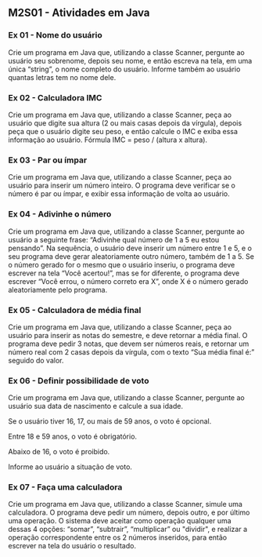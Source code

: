 ## M2S01 - Atividades em Java

### Ex 01 - Nome do usuário

Crie um programa em Java que, utilizando a classe Scanner, pergunte ao usuário seu sobrenome, depois seu nome, e então escreva na tela, em uma única “string”, o nome completo do usuário. Informe também ao usuário quantas letras tem no nome dele.

### Ex 02 - Calculadora IMC

Crie um programa em Java que, utilizando a classe Scanner, peça ao usuário que digite sua altura (2 ou mais casas depois da vírgula), depois peça que o usuário digite seu peso, e então calcule o IMC e exiba essa informação ao usuário. Fórmula IMC = peso / (altura x altura).

### Ex 03 - Par ou ímpar

Crie um programa em Java que, utilizando a classe Scanner, peça ao usuário para inserir um número inteiro. O programa deve verificar se o número é par ou ímpar, e exibir essa informação de volta ao usuário.

### Ex 04 - Adivinhe o número

Crie um programa em Java que, utilizando a classe Scanner, pergunte ao usuário a seguinte frase: “Adivinhe qual número de 1 a 5 eu estou pensando”. Na sequência, o usuário deve inserir um número entre 1 e 5, e o seu programa deve gerar aleatoriamente outro número, também de 1 a 5. Se o número gerado for o mesmo que o usuário inseriu, o programa deve escrever na tela “Você acertou!”, mas se for diferente, o programa deve escrever “Você errou, o número correto era X”, onde X é o número gerado aleatoriamente pelo programa.

### Ex 05 - Calculadora de média final

Crie um programa em Java que, utilizando a classe Scanner, peça ao usuário para inserir as notas do semestre, e deve retornar a média final. O programa deve pedir 3 notas, que devem ser números reais, e retornar um número real com 2 casas depois da vírgula, com o texto “Sua média final é:” seguido do valor.

### Ex 06 - Definir possibilidade de voto

Crie um programa em Java que, utilizando a classe Scanner, pergunte ao usuário sua data de nascimento e calcule a sua idade.

Se o usuário tiver 16, 17, ou mais de 59 anos, o voto é opcional.

Entre 18 e 59 anos, o voto é obrigatório.

Abaixo de 16, o voto é proibido.

Informe ao usuário a situação de voto.

### Ex 07 - Faça uma calculadora

Crie um programa em Java que, utilizando a classe Scanner, simule uma calculadora. O programa deve pedir um número, depois outro, e por último uma operação. O sistema deve aceitar como operação qualquer uma dessas 4 opções: “somar”, “subtrair”, “multiplicar” ou "dividir", e realizar a operação correspondente entre os 2 números inseridos, para então escrever na tela do usuário o resultado.
